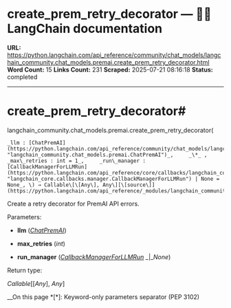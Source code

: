 # create_prem_retry_decorator — 🦜🔗 LangChain  documentation

**URL:** https://python.langchain.com/api_reference/community/chat_models/langchain_community.chat_models.premai.create_prem_retry_decorator.html
**Word Count:** 15
**Links Count:** 231
**Scraped:** 2025-07-21 08:16:18
**Status:** completed

---

# create\_prem\_retry\_decorator\#

langchain\_community.chat\_models.premai.create\_prem\_retry\_decorator\(

    _llm : [ChatPremAI](https://python.langchain.com/api_reference/community/chat_models/langchain_community.chat_models.premai.ChatPremAI.html#langchain_community.chat_models.premai.ChatPremAI "langchain_community.chat_models.premai.ChatPremAI")_,     _\*_ ,     _max\_retries : int = 1_,     _run\_manager : [CallbackManagerForLLMRun](https://python.langchain.com/api_reference/core/callbacks/langchain_core.callbacks.manager.CallbackManagerForLLMRun.html#langchain_core.callbacks.manager.CallbackManagerForLLMRun "langchain_core.callbacks.manager.CallbackManagerForLLMRun") | None = None_, \) → Callable\[\[Any\], Any\][\[source\]](https://python.langchain.com/api_reference/_modules/langchain_community/chat_models/premai.html#create_prem_retry_decorator)\#     

Create a retry decorator for PremAI API errors.

Parameters:     

  * **llm** \([_ChatPremAI_](https://python.langchain.com/api_reference/community/chat_models/langchain_community.chat_models.premai.ChatPremAI.html#langchain_community.chat_models.premai.ChatPremAI "langchain_community.chat_models.premai.ChatPremAI")\)

  * **max\_retries** \(_int_\)

  * **run\_manager** \([_CallbackManagerForLLMRun_](https://python.langchain.com/api_reference/core/callbacks/langchain_core.callbacks.manager.CallbackManagerForLLMRun.html#langchain_core.callbacks.manager.CallbackManagerForLLMRun "langchain_core.callbacks.manager.CallbackManagerForLLMRun") _|__None_\)

Return type:     

_Callable_\[\[_Any_\], _Any_\]

__On this page   *[\*]: Keyword-only parameters separator (PEP 3102)